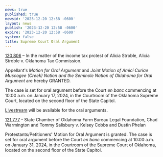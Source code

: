 ```yaml
---
news: true
published: true
newsid: '2023-12-20 12:58 -0600'
layout: news
publish: '2023-12-20 12:58 -0600'
expire: '2023-12-20 12:58 -0600'
system: false
title: Supreme Court Oral Argument
---
```


[120,806](https://www.oscn.net/dockets/GetCaseInformation.aspx?db=appellate&number=120806) – In the matter of the income tax protest of Alicia Stroble, Alicia Stroble v. Oklahoma Tax Commission.

Appellant's <em>Motion for Oral Argument</em> and <em>Joint Motion of Amici Curiae Muscogee (Creek) Nation and the Seminole Nation of Oklahoma for Oral Argument</em> are hereby GRANTED.

The case is set for oral argument before the Court <em>en banc</em> commencing at 10:00 a.m. on January 17, 2024, in the Courtroom of the Oklahoma Supreme Court, located on the second floor of the State Capitol.

[Livestream](https://youtube.com/live/zH_15MTIVSg?feature=share) will be available for the oral arguments.

[121,777](https://www.oscn.net/dockets/GetCaseInformation.aspx?db=appellate&number=121777) - State Chamber of Oklahoma Farm Bureau Legal Foundation, Chad Warmington and Tommy Salisbury v. Kelsey Cobbs and Dustin Phelan

Protestants/Petitioners' Motion for Oral Argument is granted. The case is set for oral argument before the Court <em>en banc</em> commencing at 10:00 a.m. on January 31, 2024, in the Courtroom of the Supreme Court of Oklahoma, located on the second floor of the State Capitol.